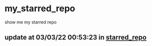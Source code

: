 # my_starred_repo
show me my starred repo

update at 03/03/22 00:53:23 in [starred_repo](./index.html)
---

